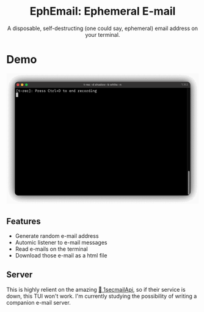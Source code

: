 <div align="center">
 <h1><strong>EphEmail:  Ephemeral E-mail</strong></h1>

 A disposable, self-destructing (one could say, ephemeral) email address on your terminal.
</div>


# Demo

![demo](./docs/demo.gif)


## Features

- Generate random e-mail address
- Automic listener to e-mail messages
- Read e-mails on the terminal
- Download those e-mail as a html file

## Server

This is highly relient on the amazing [💛 1secmailApi](https://www.1secmail.com/api/), so if their service is down, this TUI won't work. I'm currently studying the possibility of writing a companion e-mail server.
